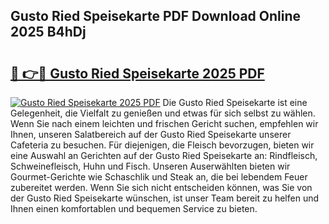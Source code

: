 ## Gusto Ried Speisekarte PDF Download Online 2025 B4hDj

# <h2><a href="http://gc95l6u.nevu.top/?p=Gusto+Ried+Speisekarte">🔗 👉🔴 Gusto Ried Speisekarte 2025 PDF</a></h2>

[![Gusto Ried Speisekarte 2025 PDF](https://i.imgur.com/dBaPXMq.png)](http://gc95l6u.nevu.top/?p=Gusto+Ried+Speisekarte)
Die Gusto Ried Speisekarte ist eine Gelegenheit, die Vielfalt zu genießen und etwas für sich selbst zu wählen. Wenn Sie nach einem leichten und frischen Gericht suchen, empfehlen wir Ihnen, unseren Salatbereich auf der Gusto Ried Speisekarte unserer Cafeteria zu besuchen. Für diejenigen, die Fleisch bevorzugen, bieten wir eine Auswahl an Gerichten auf der Gusto Ried Speisekarte an: Rindfleisch, Schweinefleisch, Huhn und Fisch. Unseren Auserwählten bieten wir Gourmet-Gerichte wie Schaschlik und Steak an, die bei lebendem Feuer zubereitet werden. Wenn Sie sich nicht entscheiden können, was Sie von der Gusto Ried Speisekarte wünschen, ist unser Team bereit zu helfen und Ihnen einen komfortablen und bequemen Service zu bieten.
